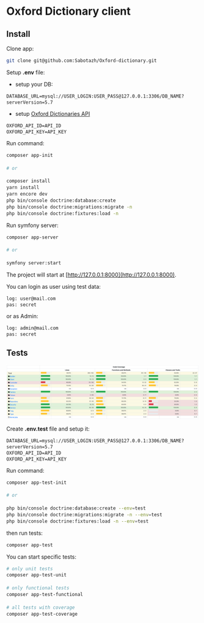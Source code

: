 # Oxford Dictionary client

## Install

Clone app:

```bash
git clone git@github.com:Sabotazh/Oxford-dictionary.git
```

Setup **.env** file:

- setup your DB:

```dotenv
DATABASE_URL=mysql://USER_LOGIN:USER_PASS@127.0.0.1:3306/DB_NAME?serverVersion=5.7
```

- setup [Oxford Dictionaries API](https://developer.oxforddictionaries.com/)

```dotenv
OXFORD_API_ID=API_ID
OXFORD_API_KEY=API_KEY
```

Run command:

```bash
composer app-init

# or

composer install
yarn install
yarn encore dev
php bin/console doctrine:database:create
php bin/console doctrine:migrations:migrate -n
php bin/console doctrine:fixtures:load -n
```

Run symfony server:

```bash
composer app-server

# or

symfony server:start
```

The project will start at [http://127.0.0.1:8000](http://127.0.0.1:8000).

You can login as user using test data:

```
log: user@mail.com
pas: secret
```

or as Admin:

```
log: admin@mail.com
pas: secret
```

## Tests

![img](doc/images/test-coverage.png)

Create **.env.test** file and setup it:

```dotenv
DATABASE_URL=mysql://USER_LOGIN:USER_PASS@127.0.0.1:3306/DB_NAME?serverVersion=5.7
OXFORD_API_ID=API_ID
OXFORD_API_KEY=API_KEY
```

Run command:

```bash
composer app-test-init

# or 

php bin/console doctrine:database:create --env=test
php bin/console doctrine:migrations:migrate -n --env=test
php bin/console doctrine:fixtures:load -n --env=test
```

then run tests:

```bash
composer app-test
```

You can start specific tests:

```bash
# only unit tests
composer app-test-unit

# only functional tests
composer app-test-functional

# all tests with coverage
composer app-test-coverage
```
